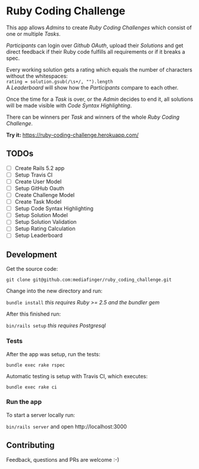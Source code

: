 # Ruby Coding Challenge

This app allows _Admins_ to create _Ruby Coding Challenges_ which consist of one or multiple _Tasks_.

_Participants_ can login over _Github OAuth_, upload their _Solutions_ and get direct feedback if their Ruby code fulfills all requirements or if it breaks a spec.

Every working solution gets a rating which equals the number of characters without the whitespaces:  
`rating = solution.gsub(/\s+/, "").length`  
A _Leaderboard_ will show how the _Participants_ compare to each other.

Once the time for a _Task_ is over, or the _Admin_ decides to end it, all solutions will be made visible with _Code Syntax Highlighting_.

There can be winners per _Task_ and winners of the whole _Ruby Coding Challenge_.

**Try it:** https://ruby-coding-challenge.herokuapp.com/

## TODOs

- [ ] Create Rails 5.2 app
- [ ] Setup Travis CI
- [ ] Create User Model
- [ ] Setup GitHub Oauth
- [ ] Create Challenge Model
- [ ] Create Task Model
- [ ] Setup Code Syntax Highlighting
- [ ] Setup Solution Model
- [ ] Setup Solution Validation
- [ ] Setup Rating Calculation
- [ ] Setup Leaderboard

## Development

Get the source code:

`git clone git@github.com:mediafinger/ruby_coding_challenge.git`

Change into the new directory and run:

`bundle install` _this requires Ruby >= 2.5 and the bundler gem_

After this finished run:

`bin/rails setup` _this requires Postgresql_

### Tests

After the app was setup, run the tests:

`bundle exec rake rspec`

Automatic testing is setup with Travis CI, which executes:

`bundle exec rake ci`

### Run the app

To start a server locally run:

`bin/rails server` and open http://localhost:3000

## Contributing

Feedback, questions and PRs are welcome :-)
